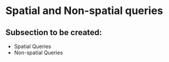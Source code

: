 # Spatial and Non-spatial queries
## Subsection to be created:
* Spatial Queries
* Non-spatial Queries
